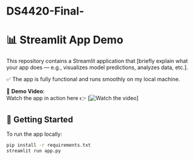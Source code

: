 # DS4420-Final-
# 📊 Streamlit App Demo

This repository contains a Streamlit application that [briefly explain what your app does — e.g., visualizes model predictions, analyzes data, etc.].

✅ The app is fully functional and runs smoothly on my local machine.

🎥 **Demo Video**:  
Watch the app in action here 👉 [![Watch the video]((https://northeastern.zoom.us/rec/share/F_BTfSfh0Y63y_SJySMQuDG_MBwfuTesqx-u4dch9WQ3En8TtSI1_kpIbzCXsdhf.JCf1UgF--6lVI8hv?startTime=1744555143000))]

## 🚀 Getting Started

To run the app locally:

```bash
pip install -r requirements.txt
streamlit run app.py
